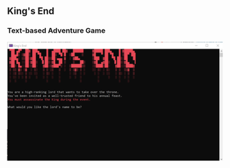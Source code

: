 ## King's End
### Text-based Adventure Game

![](https://github.com/adolthefruitbol/adolthefruitbol.github.io/blob/main/KingsEndIntroScreen.png)
